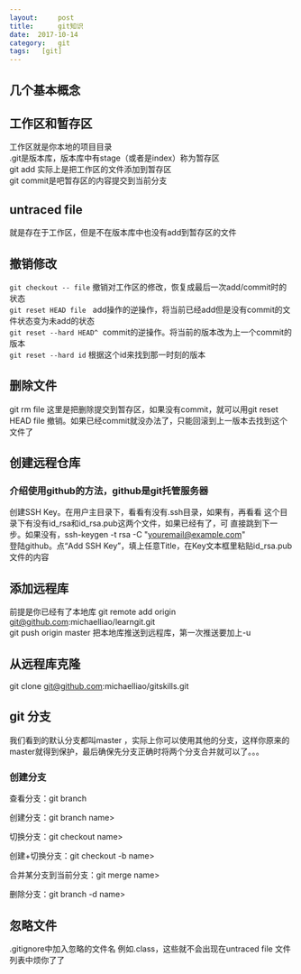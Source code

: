 ```yaml
---
layout:     post
title:      git知识
date:  2017-10-14
category:   git
tags:   [git]
---
```

## 几个基本概念

## 工作区和暂存区

  工作区就是你本地的项目目录  
  .git是版本库，版本库中有stage（或者是index）称为暂存区  
  git add 实际上是把工作区的文件添加到暂存区  
  git commit是吧暂存区的内容提交到当前分支  

## untraced file

   就是存在于工作区，但是不在版本库中也没有add到暂存区的文件

## 撤销修改

`git checkout -- file`  撤销对工作区的修改，恢复成最后一次add/commit时的状态      
`git reset HEAD file`   add操作的逆操作，将当前已经add但是没有commit的文件状态变为未add的状态     
`git reset --hard HEAD^`  commit的逆操作。将当前的版本改为上一个commit的版本    
`git reset --hard id`  根据这个id来找到那一时刻的版本     

## 删除文件

git rm file 这里是把删除提交到暂存区，如果没有commit，就可以用git reset HEAD file 撤销。如果已经commit就没办法了，只能回滚到上一版本去找到这个文件了

## 创建远程仓库

### 介绍使用github的方法，github是git托管服务器

创建SSH Key。在用户主目录下，看看有没有.ssh目录，如果有，再看看
这个目录下有没有id_rsa和id_rsa.pub这两个文件，如果已经有了，可  直接跳到下一步。如果没有，ssh-keygen -t rsa -C "youremail@example.com"  
登陆github。点“Add SSH Key”，填上任意Title，在Key文本框里粘贴id_rsa.pub文件的内容

## 添加远程库

前提是你已经有了本地库
git remote add origin git@github.com:michaelliao/learngit.git  
git push origin master 把本地库推送到远程库，第一次推送要加上-u

## 从远程库克隆

git clone git@github.com:michaelliao/gitskills.git

## git 分支

 我们看到的默认分支都叫master ，实际上你可以使用其他的分支，这样你原来的master就得到保护，最后确保先分支正确时将两个分支合并就可以了。。。

### 创建分支

查看分支：git branch

创建分支：git branch name>

切换分支：git checkout name>

创建+切换分支：git checkout -b name>

合并某分支到当前分支：git merge name>

删除分支：git branch -d  name>

## 忽略文件

 .gitignore中加入忽略的文件名 例如.class，这些就不会出现在untraced file 文件列表中烦你了了
